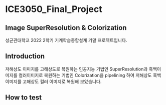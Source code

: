 # ICE3050_Final_Project

## Image SuperResolution & Colorization
성균관대학교 2022 2학기 기계학습종합설계 기말 프로젝트입니다. 
## Introduction
저해상도 이미지를 고해상도로 복원하는 인공지능 기법인 SuperResolution과 흑백이미지를 컬러이미지로 복원하는 기법인 Colorization을 pipelining 하여 저해상도 흑백이미지를 고해상도 컬러 이미지로 복원해 보았습니다. 

## How to test
